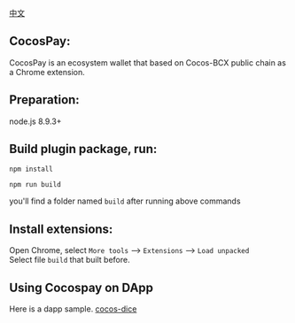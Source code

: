 [中文](https://github.com/Cocos-BCX/CocosPay/blob/master/README_cn.md)

## CocosPay:

CocosPay is an ecosystem wallet that based on Cocos-BCX public chain as a Chrome extension.

## Preparation:
node.js 8.9.3+


## Build plugin package, run: 

```
npm install
```

```
npm run build
```

you'll find a folder named `build` after running above commands

## Install extensions:
Open Chrome, select `More tools` --> `Extensions` --> `Load unpacked`  
Select file `build` that built before.


## Using Cocospay on DApp

Here is a dapp sample. [cocos-dice](https://github.com/Cocos-BCX/cocos-dice-sample) 

